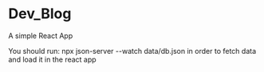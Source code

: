 # Dev_Blog
A simple React App

You should run: npx json-server --watch data/db.json in order to fetch data and load it in the react app
